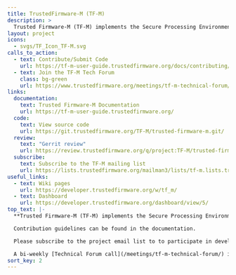 ```yaml
---
title: TrustedFirmware-M (TF-M)
description: >
  Trusted Firmware-M (TF-M) implements the Secure Processing Environment (SPE) for Armv8-M, Armv8.1-M architectures or dual-core platforms.
layout: project
icons:
  - svgs/TF_Icon_TF-M.svg
calls_to_action:
  - text: Contribute/Submit Code
    url: https://tf-m-user-guide.trustedfirmware.org/docs/contributing/contributing_process.html
  - text: Join the TF-M Tech Forum
    class: bg-green
    url: https://www.trustedfirmware.org/meetings/tf-m-technical-forum/
links:
  documentation:
    text: Trusted Firmware-M Documentation
    url: https://tf-m-user-guide.trustedfirmware.org/
  code:
    text: View source code
    url: https://git.trustedfirmware.org/TF-M/trusted-firmware-m.git/
  review:
    text: "Gerrit review"
    url: https://review.trustedfirmware.org/q/project:TF-M/trusted-firmware-m
  subscribe:
    text: Subscribe to the TF-M mailing list
    url: https://lists.trustedfirmware.org/mailman3/lists/tf-m.lists.trustedfirmware.org/
useful_links:
  - text: Wiki pages
    url: https://developer.trustedfirmware.org/w/tf_m/
  - text: Dashboard
    url: https://developer.trustedfirmware.org/dashboard/view/5/
top_text: |-
  **Trusted Firmware-M (TF-M) implements the Secure Processing Environment (SPE) for Armv8-M, Armv8.1-M architectures (e.g. the Cortex-M33, Cortex-M23, Cortex-M55 processors) or dual-core platforms. It is the platform security architecture reference implementation aligning with PSA Certified guidelines, enabling chips, Real Time Operating Systems and devices to become PSA Certified.**

  Contribution guidelines can be found in the documentation.

  Please subscribe to the project email list to to participate in development discussions.

  A bi-weekly [Technical Forum call](/meetings/tf-m-technical-forum/) is held to discuss technical subjects.
sort_key: 2
---
```

